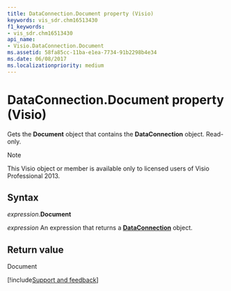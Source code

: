 ```yaml
---
title: DataConnection.Document property (Visio)
keywords: vis_sdr.chm16513430
f1_keywords:
- vis_sdr.chm16513430
api_name:
- Visio.DataConnection.Document
ms.assetid: 58fa85cc-11ba-e1ea-7734-91b2298b4e34
ms.date: 06/08/2017
ms.localizationpriority: medium
---
```



# DataConnection.Document property (Visio)

Gets the **Document** object that contains the **DataConnection** object. Read-only.


> [!NOTE] 
> This Visio object or member is available only to licensed users of Visio Professional 2013.


## Syntax

_expression_.**Document**

 _expression_ An expression that returns a **[DataConnection](Visio.DataConnection.md)** object.


## Return value

Document

[!include[Support and feedback](~/includes/feedback-boilerplate.md)]